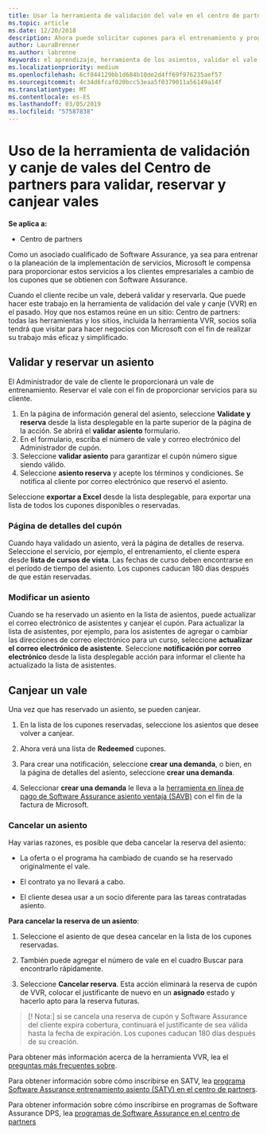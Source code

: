 ```yaml
---
title: Usar la herramienta de validación del vale en el centro de partners para los cupones de entrenamiento y otros | Centro de partners
ms.topic: article
ms.date: 12/20/2018
description: Ahora puede solicitar cupones para el entrenamiento y programas de software assurance en el centro de partners
author: LauraBrenner
ms.author: labrenne
Keywords: el aprendizaje, herramienta de los asientos, validar el vale, notificaciones de programa software assurance, DPS, SATV
ms.localizationpriority: medium
ms.openlocfilehash: 6cf844129bb1d684b10de2d4ff69f976235aef57
ms.sourcegitcommit: 4c34d6fcaf020bcc53eaa5f0379011a56149a14f
ms.translationtype: MT
ms.contentlocale: es-ES
ms.lasthandoff: 03/05/2019
ms.locfileid: "57587838"
---
```

# <a name="use-the-voucher-validation-and-redemption-tool-in-partner-center-to-validate-reserve-and-redeem-vouchers"></a>Uso de la herramienta de validación y canje de vales del Centro de partners para validar, reservar y canjear vales 

**Se aplica a:**

- Centro de partners

Como un asociado cualificado de Software Assurance, ya sea para entrenar o la planeación de la implementación de servicios, Microsoft le compensa para proporcionar estos servicios a los clientes empresariales a cambio de los cupones que se obtienen con Software Assurance.

Cuando el cliente recibe un vale, deberá validar y reservarla. Que puede hacer este trabajo en la herramienta de validación del vale y canje (VVR) en el pasado. Hoy que nos estamos reúne en un sitio: Centro de partners: todas las herramientas y los sitios, incluida la herramienta VVR, socios solía tendrá que visitar para hacer negocios con Microsoft con el fin de realizar su trabajo más eficaz y simplificado.

## <a name="validate-and-reserve-a-voucher"></a>Validar y reservar un asiento

El Administrador de vale de cliente le proporcionará un vale de entrenamiento. Reservar el vale con el fin de proporcionar servicios para su cliente.

1. En la página de información general del asiento, seleccione **Validate y reserva** desde la lista desplegable en la parte superior de la página de la acción. Se abrirá el **validar asiento** formulario.
2. En el formulario, escriba el número de vale y correo electrónico del Administrador de cupón.
3. Seleccione **validar asiento** para garantizar el cupón número sigue siendo válido.
4. Seleccione **asiento reserva** y acepte los términos y condiciones. Se notifica al cliente por correo electrónico que reservó el asiento.

Seleccione **exportar a Excel** desde la lista desplegable, para exportar una lista de todos los cupones disponibles o reservadas.

### <a name="voucher-details-page"></a>Página de detalles del cupón

Cuando haya validado un asiento, verá la página de detalles de reserva. Seleccione el servicio, por ejemplo, el entrenamiento, el cliente espera desde **lista de cursos de vista**.
Las fechas de curso deben encontrarse en el período de tiempo del asiento. Los cupones caducan 180 días después de que están reservadas.

### <a name="modify-a-voucher"></a>Modificar un asiento

Cuando se ha reservado un asiento en la lista de asientos, puede actualizar el correo electrónico de asistentes y canjear el cupón. Para actualizar la lista de asistentes, por ejemplo, para los asistentes de agregar o cambiar las direcciones de correo electrónico para un curso, seleccione **actualizar el correo electrónico de asistente**. Seleccione **notificación por correo electrónico** desde la lista desplegable acción para informar el cliente ha actualizado la lista de asistentes.

## <a name="redeem-a-voucher"></a>Canjear un vale

Una vez que has reservado un asiento, se pueden canjear. 

1. En la lista de los cupones reservadas, seleccione los asientos que desee volver a canjear. 
2. Ahora verá una lista de **Redeemed** cupones.

4. Para crear una notificación, seleccione **crear una demanda**, o bien, en la página de detalles del asiento, seleccione **crear una demanda**.

5. Seleccionar **crear una demanda** le lleva a la [herramienta en línea de pago de Software Assurance asiento ventaja (SAVB)](https://planningservices.partners.extranet.microsoft.com/en/Pages/getpaid.aspx) con el fin de la factura de Microsoft.


### <a name="cancel-a-voucher"></a>Cancelar un asiento

Hay varias razones, es posible que deba cancelar la reserva del asiento:

- La oferta o el programa ha cambiado de cuando se ha reservado originalmente el vale.

- El contrato ya no llevará a cabo.

- El cliente desea usar a un socio diferente para las tareas contratadas asiento.

**Para cancelar la reserva de un asiento**:

1. Seleccione el asiento de que desea cancelar en la lista de los cupones reservadas.

2. También puede agregar el número de vale en el cuadro Buscar para encontrarlo rápidamente. 

3. Seleccione **Cancelar reserva**. Esta acción eliminará la reserva de cupón de VVR, colocar el justificante de nuevo en un **asignado** estado y hacerlo apto para la reserva futuras.

>[! Nota:] si se cancela una reserva de cupón y Software Assurance del cliente expira cobertura, continuará el justificante de sea válida hasta la fecha de expiración. Los cupones caducan 180 días después de su creación.

Para obtener más información acerca de la herramienta VVR, lea el [preguntas más frecuentes sobre](vvr-faq.md).

Para obtener información sobre cómo inscribirse en SATV, lea [programa Software Assurance entrenamiento asiento (SATV) en el centro de partners](software-assurance-satv.md).

Para obtener información sobre cómo inscribirse en programas de Software Assurance DPS, lea [programas de Software Assurance en el centro de partners](software-assurance-dps.md)

